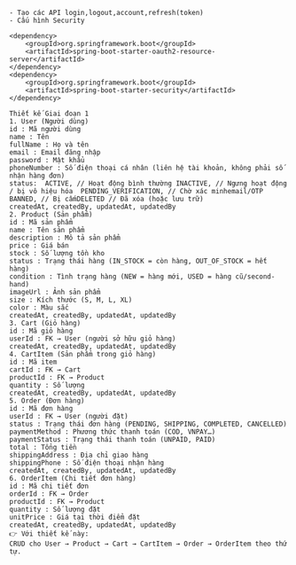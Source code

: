 <!-- từ #6 đến #7 -->
    - Tạo các API login,logout,account,refresh(token)
    - Cấu hình Security

<!-- Cấu hình security với các dependency sau -->
    <dependency>
        <groupId>org.springframework.boot</groupId>
        <artifactId>spring-boot-starter-oauth2-resource-server</artifactId>
    </dependency>
    <dependency>
        <groupId>org.springframework.boot</groupId>
        <artifactId>spring-boot-starter-security</artifactId>
    </dependency>

<!--  Giai đoạn 1-->

    Thiết kế Giai đoạn 1
    1. User (Người dùng)
    id : Mã người dùng
    name : Tên
    fullName : Họ và tên
    email : Email đăng nhập
    password : Mật khẩu
    phoneNumber : Số điện thoại cá nhân (liên hệ tài khoản, không phải số nhận hàng đơn)
    status:  ACTIVE, // Hoạt động bình thường INACTIVE, // Ngưng hoạt động / bị vô hiệu hóa  PENDING_VERIFICATION, // Chờ xác minhemail/OTP BANNED, // Bị cấmDELETED // Đã xóa (hoặc lưu trữ)
    createdAt, createdBy, updatedAt, updatedBy
    2. Product (Sản phẩm)
    id : Mã sản phẩm
    name : Tên sản phẩm
    description : Mô tả sản phẩm
    price : Giá bán
    stock : Số lượng tồn kho
    status : Trạng thái hàng (IN_STOCK = còn hàng, OUT_OF_STOCK = hết hàng)
    condition : Tình trạng hàng (NEW = hàng mới, USED = hàng cũ/second-hand)
    imageUrl : Ảnh sản phẩm
    size : Kích thước (S, M, L, XL)
    color : Màu sắc
    createdAt, createdBy, updatedAt, updatedBy
    3. Cart (Giỏ hàng)
    id : Mã giỏ hàng
    userId : FK → User (người sở hữu giỏ hàng)
    createdAt, createdBy, updatedAt, updatedBy
    4. CartItem (Sản phẩm trong giỏ hàng)
    id : Mã item
    cartId : FK → Cart
    productId : FK → Product
    quantity : Số lượng
    createdAt, createdBy, updatedAt, updatedBy
    5. Order (Đơn hàng)
    id : Mã đơn hàng
    userId : FK → User (người đặt)
    status : Trạng thái đơn hàng (PENDING, SHIPPING, COMPLETED, CANCELLED)
    paymentMethod : Phương thức thanh toán (COD, VNPAY…)
    paymentStatus : Trạng thái thanh toán (UNPAID, PAID)
    total : Tổng tiền
    shippingAddress : Địa chỉ giao hàng
    shippingPhone : Số điện thoại nhận hàng
    createdAt, createdBy, updatedAt, updatedBy
    6. OrderItem (Chi tiết đơn hàng)
    id : Mã chi tiết đơn
    orderId : FK → Order
    productId : FK → Product
    quantity : Số lượng đặt
    unitPrice : Giá tại thời điểm đặt
    createdAt, createdBy, updatedAt, updatedBy
    👉 Với thiết kế này:
    CRUD cho User → Product → Cart → CartItem → Order → OrderItem theo thứ tự.



<!--  -->